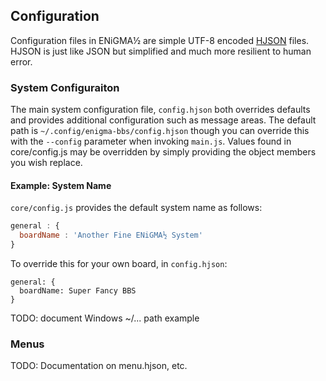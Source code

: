 ## Configuration
Configuration files in ENiGMA½ are simple UTF-8 encoded [HJSON](http://hjson.org/) files. HJSON is just like JSON but simplified and much more resilient to human error.

### System Configuraiton
The main system configuration file, `config.hjson` both overrides defaults and provides additional configuration such as message areas. The default path is `~/.config/enigma-bbs/config.hjson` though you can override this with the `--config` parameter when invoking `main.js`. Values found in core/config.js may be overridden by simply providing the object members you wish replace.

#### Example: System Name
`core/config.js` provides the default system name as follows:
```javascript
general : {
  boardName : 'Another Fine ENiGMA½ System'
}
```

To override this for your own board, in `config.hjson`:
```hjson
general: {
  boardName: Super Fancy BBS
}
```

TODO: document Windows ~/... path example

### Menus
TODO: Documentation on menu.hjson, etc.